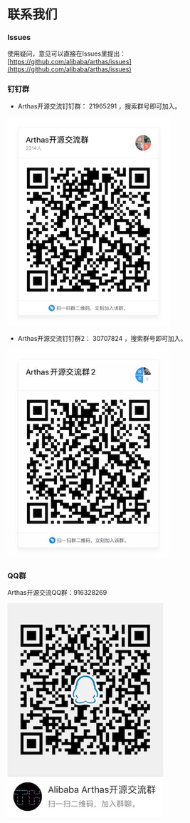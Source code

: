 联系我们
===


### Issues

使用疑问，意见可以直接在Issues里提出： [https://github.com/alibaba/arthas/issues](https://github.com/alibaba/arthas/issues)


### 钉钉群

* Arthas开源交流钉钉群： 21965291  ，搜索群号即可加入。

![](_static/dingding_qr.jpg)


* Arthas开源交流钉钉群2： 30707824 ，搜索群号即可加入。

![](_static/dingding2_qr.jpg)


### QQ群

Arthas开源交流QQ群：916328269

![](_static/qqgroup_qr.jpg)



